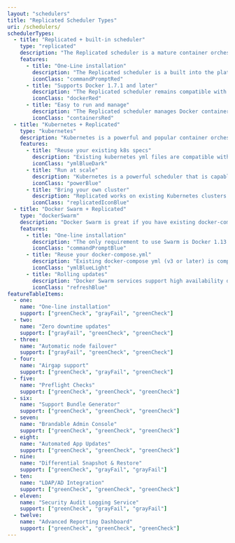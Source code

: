 ```yaml
---
layout: "schedulers"
title: "Replicated Scheduler Types"
uri: /schedulers/
schedulerTypes:
  - title: "Replicated + built-in scheduler"
    type: "replicated"
    description: "The Replicated scheduler is a mature container orchestration runtime that supports Docker 1.7.1 and newer. The Replicated scheduler is being used by over (number) enterprises in production systems today. This scheduler is a good choice if you want to maximize compatibility with enterprise systems and want to provide a simple, appliance-like experience."
    features:
      - title: "One-Line installation"
        description: "The Replicated scheduler is a built into the platform. Other than Docker, there are no additional dependencies required."
        iconClass: "commandPromptRed"
      - title: "Supports Docker 1.7.1 and later"
        description: "The Replicated scheduler remains compatible with Docker 1.7.1, making it a good candidate for legacy operating systems such as CentOS 6 and RHEL 6."
        iconClass: "dockerRed"
      - title: "Easy to run and manage"
        description: "The Replicated scheduler manages Docker containers with no additional command line tools."
        iconClass: "containersRed"
  - title: "Kubernetes + Replicated"
    type: "kubernetes"
    description: "Kubernetes is a powerful and popular container orchestration and scheduler platform. Many organizations are investing in running their hosted product on Kubernetes, and want to leverage this investment for enterprise installations. Replicated minimizes the interactions between your customer and the Kubernetes cluster. The Admin Console provides functionality required to manage your application."
    features:
      - title: "Reuse your existing k8s specs"
        description: "Existing kubernetes yml files are compatible with Replicated."
        iconClass: "ymlBlueDark"
      - title: "Run at scale"
        description: "Kubernetes is a powerful scheduler that is capable of running extremely large clusters."
        iconClass: "powerBlue"
      - title: "Bring your own cluster"
        description: "Replicated works on existing Kubernetes clusters."
        iconClass: "replicatedIconBlue"
  - title: "Docker Swarm + Replicated"
    type: "dockerSwarm"
    description: "Docker Swarm is great if you have existing docker-compose files and want to target servers running Docker 1.13.1 or newer. Replicated supports deploying Swarm services to a swarm cluster. On operating systems supporting Docker 1.13.1 or later, you can provide an appliance-like enterprise experience using the Swarm scheduler, using your existing docker-compose.yml."
    features:
      - title: "One-line installation"
        description: "The only requirement to use Swarm is Docker 1.13.1 or later. Replicated will automatically provision the Swarm cluster."
        iconClass: "commandPromptBlue"
      - title: "Reuse your docker-compose.yml"
        description: "Existing docker-compose yml (v3 or later) is compatible with Replicated."
        iconClass: "ymlBlueLight"
      - title: "Rolling updates"
        description: "Docker Swarm services support high availability deployments and zero downtime rolling updates."
        iconClass: "refreshBlue"
featureTableItems:
  - one:
    name: "One-line installation"
    support: ["greenCheck", "grayFail", "greenCheck"]
  - two:
    name: "Zero downtime updates"
    support: ["grayFail", "greenCheck", "greenCheck"]
  - three:
    name: "Automatic node failover"
    support: ["grayFail", "greenCheck", "greenCheck"]
  - four:
    name: "Airgap support"
    support: ["greenCheck", "grayFail", "greenCheck"]
  - five:
    name: "Preflight Checks"
    support: ["greenCheck", "greenCheck", "greenCheck"]
  - six:
    name: "Support Bundle Generator"
    support: ["greenCheck", "greenCheck", "greenCheck"]
  - seven:
    name: "Brandable Admin Console"
    support: ["greenCheck", "greenCheck", "greenCheck"]
  - eight:
    name: "Automated App Updates"
    support: ["greenCheck", "greenCheck", "greenCheck"]
  - nine:
    name: "Differential Snapshot & Restore"
    support: ["greenCheck", "grayFail", "grayFail"]
  - ten:
    name: "LDAP/AD Integration"
    support: ["greenCheck", "greenCheck", "greenCheck"]
  - eleven:
    name: "Security Audit Logging Service"
    support: ["greenCheck", "grayFail", "grayFail"]
  - twelve:
    name: "Advanced Reporting Dashboard"
    support: ["greenCheck", "greenCheck", "greenCheck"]
---
```

